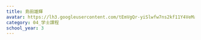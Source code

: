 ```yaml
---
title: 島田雄輝
avatar: https://lh3.googleusercontent.com/tEmVgQr-yiSlwfw7ns2kf11Y4VeMapoQ3KqBFcelX4Dzg1S0B6ZP0rE1p7A9sltg1s6_nW9bzft4lsdwmAB6qc5QNyFkATIeS5dKK_bYDetsdtPUDm5-pqSx-uAPaowE0ZQt7c0VIB-97vOXSK9Fg7S61pP9T1J8D8knltLDkFkrDZ0HS4GOF2cfhjPydlck6eydSL_fU6uEYkBcWoG30GM1T08eZuEJuFZrFyUovcmBW4UY_E7ME3Z90dEkQDbs4rZaH6unynuYgYzo4yM3dOkgu8XdFP5Ixyj4gmzQptlAuyTcdLFLDVBfYKSSlKgDwbgErXbkvHTH_g9kfsRoeKuf2ZdpPFcRxwPVPKs-cv0mFZxf11SKMZuFaaYV3mi3lb0OtCVZUbPXgIIWpg5V5fYPX8xFwYF7dah5cnJXoy1mEZML3Ob24axkHf_TFQWMz07e97dYhAPszPauoO9pDOGzPh9IMdvsl21rsF0gkVYDgaCu5vtDgRT5dgIiYwBu5rWwtN6JQVs58xX9YM9eFuwu4jFJTM4maU-h5Woze7If9gP-6ivRv6m6j1KkrWst5Q0uM4tk55A0A21pekb8838wmrhfgCkuPqyxMj_BKgRIaOKYYgn_18XL9TdGF-TKwSQ0oKLqn1rOFSkM4NL8GSptXZWgStJrF44ZrJcyRA=p-s300
category: 04_学士課程
school_year: 3
---
```

